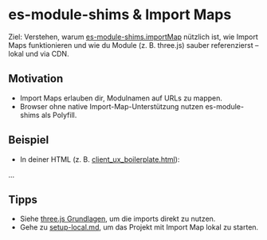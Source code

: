 # es-module-shims & Import Maps

Ziel: Verstehen, warum [es-module-shims.importMap](./module-shims.md) nützlich ist, wie Import Maps funktionieren und wie du Module (z. B. three.js) sauber referenzierst – lokal und via CDN.

## Motivation
- Import Maps erlauben dir, Modulnamen auf URLs zu mappen.
- Browser ohne native Import-Map-Unterstützung nutzen es-module-shims als Polyfill.

## Beispiel
- In deiner HTML (z. B. [client_ux_boilerplate.html](../../client_ux_boilerplate.html)):

...

## Tipps
- Siehe [three.js Grundlagen](./scene-basics.md), um die imports direkt zu nutzen.
- Gehe zu [setup-local.md](../guides/setup-local.md), um das Projekt mit Import Map lokal zu starten.